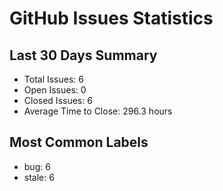 # GitHub Issues Statistics

## Last 30 Days Summary
- Total Issues: 6
- Open Issues: 0
- Closed Issues: 6
- Average Time to Close: 296.3 hours

## Most Common Labels
- bug: 6
- stale: 6

